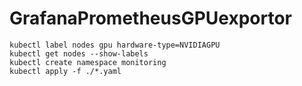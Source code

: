 # GrafanaPrometheusGPUexportor
```shell
kubectl label nodes gpu hardware-type=NVIDIAGPU
kubectl get nodes --show-labels
kubectl create namespace monitoring
kubectl apply -f ./*.yaml

```
